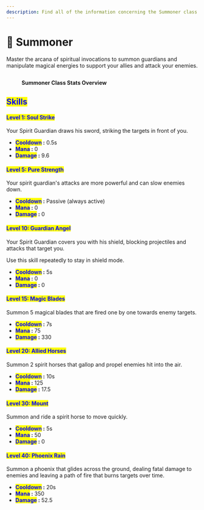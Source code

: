 ```yaml
---
description: Find all of the information concerning the Summoner class here.
---
```


# 🤲 Summoner

Master the arcana of spiritual invocations to summon guardians and manipulate magical energies to support your allies and attack your enemies.

<figure><img src="../../.gitbook/assets/Capture d&#x27;écran 2024-12-03 124423.png" alt=""><figcaption><p><strong>Summoner Class Stats Overview</strong></p></figcaption></figure>

## <mark style="color:blue;">Skills</mark>

#### <mark style="color:blue;">**Level 1: Soul Strike**</mark> <a href="#niveau-1-frappe-dame" id="niveau-1-frappe-dame"></a>

Your Spirit Guardian draws his sword, striking the targets in front of you.

* <mark style="color:blue;">**Cooldown**</mark>**&#x20;:** 0.5s
* <mark style="color:blue;">**Mana**</mark>**&#x20;:** 0
* <mark style="color:blue;">**Damage**</mark>**&#x20;:** 9.6

#### <mark style="color:blue;">**Level 5: Pure Strength**</mark> <a href="#niveau-5-gardien" id="niveau-5-gardien"></a>

Your spirit guardian's attacks are more powerful and can slow enemies down.

* <mark style="color:blue;">**Cooldown**</mark>**&#x20;:** Passive (always active)
* <mark style="color:blue;">**Mana**</mark>**&#x20;:** 0
* <mark style="color:blue;">**Damage**</mark>**&#x20;:** 0

#### <mark style="color:blue;">**Level 10: Guardian Angel**</mark> <a href="#niveau-10-esprit-du-gardien" id="niveau-10-esprit-du-gardien"></a>

Your Spirit Guardian covers you with his shield, blocking projectiles and attacks that target you.

Use this skill repeatedly to stay in shield mode.

* <mark style="color:blue;">**Cooldown**</mark>**&#x20;:** 5s
* <mark style="color:blue;">**Mana**</mark>**&#x20;:** 0
* <mark style="color:blue;">**Damage**</mark>**&#x20;:** 0

#### <mark style="color:blue;">**Level 15: Magic Blades**</mark> <a href="#niveau-30-lames-magiques" id="niveau-30-lames-magiques"></a>

Summon 5 magical blades that are fired one by one towards enemy targets.

* <mark style="color:blue;">**Cooldown**</mark>**&#x20;:** 7s
* <mark style="color:blue;">**Mana**</mark>**&#x20;:** 75
* <mark style="color:blue;">**Damage**</mark>**&#x20;:** 330

#### <mark style="color:blue;">**Level 20: Allied Horses**</mark> <a href="#niveau-40-chevaux-alienes" id="niveau-40-chevaux-alienes"></a>

Summon 2 spirit horses that gallop and propel enemies hit into the air.

* <mark style="color:blue;">**Cooldown**</mark>**&#x20;:** 10s
* <mark style="color:blue;">**Mana**</mark>**&#x20;:** 125
* <mark style="color:blue;">**Damage**</mark>**&#x20;:** 17.5

#### <mark style="color:blue;">**Level 30: Mount**</mark> <a href="#niveau-50-monture" id="niveau-50-monture"></a>

Summon and ride a spirit horse to move quickly.

* <mark style="color:blue;">**Cooldown**</mark>**&#x20;:** 5s
* <mark style="color:blue;">**Mana**</mark>**&#x20;:** 50
* <mark style="color:blue;">**Damage**</mark>**&#x20;:** 0

#### <mark style="color:blue;">**Level 40: Phoenix Rain**</mark> <a href="#niveau-60-pluie-du-phenix" id="niveau-60-pluie-du-phenix"></a>

Summon a phoenix that glides across the ground, dealing fatal damage to enemies and leaving a path of fire that burns targets over time.

* <mark style="color:blue;">**Cooldown**</mark>**&#x20;:** 20s
* <mark style="color:blue;">**Mana**</mark>**&#x20;:** 350
* <mark style="color:blue;">**Damage**</mark>**&#x20;:** 52.5
